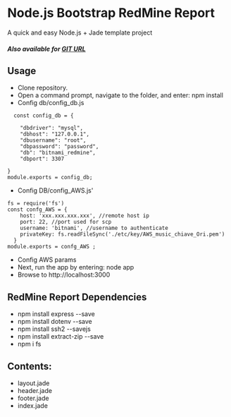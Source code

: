 Node.js Bootstrap RedMine Report
===

A quick and easy Node.js + Jade template project

##### Also available for [GIT URL](https://github.com/flaviooo/ReportRedmine)

## Usage
- Clone repository.
- Open a command prompt, navigate to the folder, and enter: npm install
- Config db/config_db.js
```
  const config_db = {

    "dbdriver": "mysql",
    "dbhost": "127.0.0.1",
    "dbusername": "root",
    "dbpassword": "password",
    "db": "bitnami_redmine",
    "dbport": 3307
    
}
module.exports = config_db;
```
- Config DB/config_AWS.js'
```
fs = require('fs')
const confg_AWS = {
    host: 'xxx.xxx.xxx.xxx', //remote host ip 
    port: 22, //port used for scp 
    username: 'bitnami', //username to authenticate
    privateKey: fs.readFileSync('./etc/key/AWS_music_chiave_Ori.pem')
  }
module.exports = confg_AWS ;
```
- Config AWS params
- Next, run the app by entering: node app
- Browse to http://localhost:3000

## RedMine Report Dependencies
- npm install express --save
- npm install dotenv --save 
- npm install ssh2 --savejs
- npm install extract-zip --save
- npm i fs


## Contents:

- layout.jade
- header.jade
- footer.jade
- index.jade

